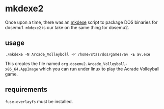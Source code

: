 # mkdexe2

Once upon a time, there was an
[mkdexe](https://dosemu.sourceforge.net/docs/README/0.98/README-4.html)
script to package DOS binaries for dosemu1.
`mkdexe2` is our take on the same thing for dosemu2.

## usage

`./mkdexe -N Arcade_Volleyboll -P /home/stas/dos/games/av -E av.exe`

This creates the file named
`org.dosemu2.Arcade_Volleyboll-x86_64.AppImage`
which you can run under linux to play the Acrade Volleyball game.

## requirements

`fuse-overlayfs` must be installed.
